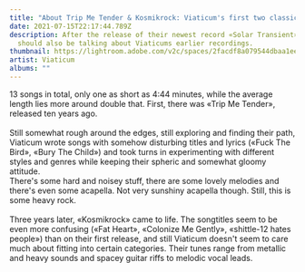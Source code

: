 ```yaml
---
title: "About Trip Me Tender & Kosmikrock: Viaticum's first two classics"
date: 2021-07-15T22:17:44.789Z
description: After the release of their newest record «Solar Transient», we
  should also be talking about Viaticums earlier recordings.
thumbnail: https://lightroom.adobe.com/v2c/spaces/2facdf8a079544dbaa1ee0ecdc5df702/assets/3cf71b2126ae82adb3b7b9378e79365d/revisions/3b7a2ca2900a46bfaedeb47ed1495393/renditions/a536ea29e403625d283c8a7871c45165
artist: Viaticum
albums: ""
---
```

13 songs in total, only one as short as 4:44 minutes, while the average length lies more around double that. First, there was «Trip Me Tender», released ten years ago. \
\
Still somewhat rough around the edges, still exploring and finding their path, Viaticum wrote songs with somehow disturbing titles and lyrics («Fuck The Bird», «Bury The Child») and took turns in experimenting with different styles and genres while keeping their spheric and somewhat gloomy attitude. \
There's some hard and noisey stuff, there are some lovely melodies and there's even some acapella. Not very sunshiny acapella though. Still, this is some heavy rock. \
\
Three years later, «Kosmikrock» came to life. The songtitles seem to be even more confusing («Fat Heart», «Colonize Me Gently», «shittle-12 hates people») than on their first release, and still Viaticum doesn't seem to care much about fitting into certain categories. Their tunes range from metallic and heavy sounds and spacey guitar riffs to melodic vocal leads.